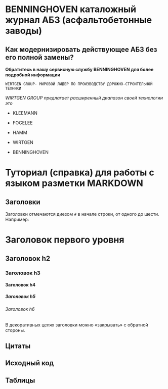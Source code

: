 # BENNINGHOVEN каталожный журнал АБЗ (асфальтобетонные заводы)

## Как модернизировать действующее АБЗ без его полной замены?
**Обратитесь в нашу сервисную службу BENNINGHOVEN для более подробной информации**

``` 
WIRTGEN GROUP- МИРОВОЙ ЛИДЕР ПО ПРОИЗВОДСТВУ ДОРОЖНО-СТРОИТЕЛЬНОЙ ТЕХНИКИ 
``` 

*WIRTGEN GROUP предлагает расширенный диапазон своей технологии это*

* KLEEMANN

* FOGELEE

* HAMM

* WIRTGEN

* BENNINGHOVEN



# Туториал (справка) для работы с языком разметки MARKDOWN



## Заголовки


Заголовки отмечаются диезом `#` в начале строки, от одного до шести. Например:

# Заголовок первого уровня #
## Заголовок h2
### Заголовок h3
#### Заголовок h4
##### Заголовок h5
###### Заголовок h6

В декоративных целях заголовки можно «закрывать» с обратной стороны.



## Цитаты





## Исходный код





## Таблицы







